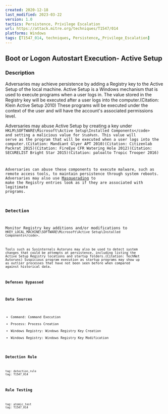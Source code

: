 ```yaml
---
created: 2020-12-18
last_modified: 2023-03-22
version: 1.0
tactics: Persistence, Privilege Escalation
url: https://attack.mitre.org/techniques/T1547/014
platforms: Windows
tags: [T1547_014, techniques, Persistence,_Privilege_Escalation]
---
```


## Boot or Logon Autostart Execution- Active Setup

### Description

Adversaries may achieve persistence by adding a Registry key to the Active Setup of the local machine. Active Setup is a Windows mechanism that is used to execute programs when a user logs in. The value stored in the Registry key will be executed after a user logs into the computer.(Citation: Klein Active Setup 2010) These programs will be executed under the context of the user and will have the account's associated permissions level.

Adversaries may abuse Active Setup by creating a key under <code> HKLM\SOFTWARE\Microsoft\Active Setup\Installed Components\</code> and setting a malicious value for <code>StubPath</code>. This value will serve as the program that will be executed when a user logs into the computer.(Citation: Mandiant Glyer APT 2010)(Citation: Citizenlab Packrat 2015)(Citation: FireEye CFR Watering Hole 2012)(Citation: SECURELIST Bright Star 2015)(Citation: paloalto Tropic Trooper 2016)

Adversaries can abuse these components to execute malware, such as remote access tools, to maintain persistence through system reboots. Adversaries may also use [Masquerading](https://attack.mitre.org/techniques/T1036) to make the Registry entries look as if they are associated with legitimate programs.

### Detection

Monitor Registry key additions and/or modifications to <code>HKEY_LOCAL_MACHINE\SOFTWARE\Microsoft\Active Setup\Installed Components\</code>.

Tools such as Sysinternals Autoruns may also be used to detect system changes that could be attempts at persistence, including listing the Active Setup Registry locations and startup folders.(Citation: TechNet Autoruns) Suspicious program execution as startup programs may show up as outlier processes that have not been seen before when compared against historical data.

### Defenses Bypassed



### Data Sources

  - Command: Command Execution
  -  Process: Process Creation
  -  Windows Registry: Windows Registry Key Creation
  -  Windows Registry: Windows Registry Key Modification
### Detection Rule

```query
tag: detection_rule
tag: T1547_014
```

### Rule Testing

```query
tag: atomic_test
tag: T1547_014
```
